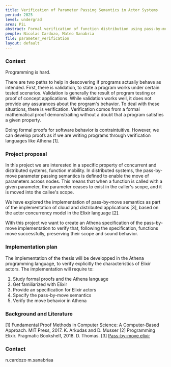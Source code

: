 ```yaml
---
title: Verification of Parameter Passing Semantics in Actor Systems
period: 2025
level: undergrad
area: PiL
abstract: Formal verification of function distribution using pass-by-move semantics in actor systems
people: Nicolas Cardozo, Mateo Sanabria
file: parameter_verification
layout: default
---
```


### Context

Programming is hard.

There are two paths to help in descovering if programs actually behave as intended. First, there is validation, to state a program works under certain tested scenarios. Validation is generally the result of program testing or proof of concept applications. While validation works well, it does not provide any assurances about the program's behavior. To deal with these situations, there is verification. Verification comos from a formal mathematical proof demonstraiting without a doubt that a program satisfies a given property.

Doing formal proofs for software behavior is contraintuitive. However, we can develop proofs as if we are writing programs through verification languages like Athena [1].

### Project proposal

In this project we are interested in a specific property of concurrent and distributed systems, function mobility. In distributed systems, the pass-by-move parameter passing semantics is defined to enable the move of parameters across nodes. This means that when a function is called with a given parameter, the parameter ceases to exist in the caller's scope, and it is moved into the callee's scope.

We have explored the implementation of pass-by-move semantics as part of the implementation of cloud and distributed applications [3], based on the actor concurrency model in the Elixir language [2].

With this project we want to create an Athena specification of the pass-by-move implementation to verify that, following the specification, functions move successfully, preserving their scope and sound behavior.

### Implementation plan

The implementation of the thesis will be developped in the Athena programming language, to verify explicitly the characteristics of Elixir actors. The implementation will require to:

1. Study formal proofs and the Athena language
2. Get familiarized with Elixir
3. Provide an specification for Elixir actors
4. Specify the pass-by-move semantics
5. Verify the move behavior in Athena

### Background and Literature

[1] Fundamental Proof Methods in Computer Science: A Computer-Based Approach. MIT Press, 2017. K. Arkudas and D. Musser
[2] Programming Elixir. Pragmatic Bookshelf, 2018.  D. Thomas.
[3] [Pass-by-move elixir](https://github.com/FLAGlab/by-move)

### Contact

n.cardozo
m.sanabriaa
